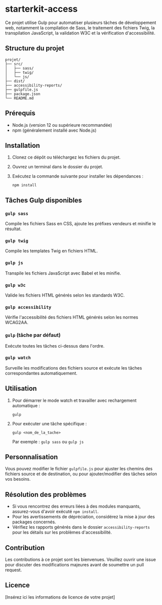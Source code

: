 # starterkit-access

Ce projet utilise Gulp pour automatiser plusieurs tâches de développement web, notamment la compilation de Sass, le traitement des fichiers Twig, la transpilation JavaScript, la validation W3C et la vérification d'accessibilité.

## Structure du projet

```
projet/
├── src/
│   ├── sass/
│   ├── twig/
│   └── js/
├── dist/
├── accessibility-reports/
├── gulpfile.js
├── package.json
└── README.md
```

## Prérequis

- Node.js (version 12 ou supérieure recommandée)
- npm (généralement installé avec Node.js)

## Installation

1. Clonez ce dépôt ou téléchargez les fichiers du projet.
2. Ouvrez un terminal dans le dossier du projet.
3. Exécutez la commande suivante pour installer les dépendances :

   ```
   npm install
   ```

## Tâches Gulp disponibles

### `gulp sass`

Compile les fichiers Sass en CSS, ajoute les préfixes vendeurs et minifie le résultat.

### `gulp twig`

Compile les templates Twig en fichiers HTML.

### `gulp js`

Transpile les fichiers JavaScript avec Babel et les minifie.

### `gulp w3c`

Valide les fichiers HTML générés selon les standards W3C.

### `gulp accessibility`

Vérifie l'accessibilité des fichiers HTML générés selon les normes WCAG2AA.

### `gulp` (tâche par défaut)

Exécute toutes les tâches ci-dessus dans l'ordre.

### `gulp watch`

Surveille les modifications des fichiers source et exécute les tâches correspondantes automatiquement.

## Utilisation



1. Pour démarrer le mode watch et travailler avec rechargement automatique :
   ```
   gulp
   ```

2. Pour exécuter une tâche spécifique :
   ```
   gulp <nom_de_la_tache>
   ```
   Par exemple : `gulp sass` ou `gulp js`

## Personnalisation

Vous pouvez modifier le fichier `gulpfile.js` pour ajuster les chemins des fichiers source et de destination, ou pour ajouter/modifier des tâches selon vos besoins.

## Résolution des problèmes

- Si vous rencontrez des erreurs liées à des modules manquants, assurez-vous d'avoir exécuté `npm install`.
- Pour les avertissements de dépréciation, considérez la mise à jour des packages concernés.
- Vérifiez les rapports générés dans le dossier `accessibility-reports` pour les détails sur les problèmes d'accessibilité.

## Contribution

Les contributions à ce projet sont les bienvenues. Veuillez ouvrir une issue pour discuter des modifications majeures avant de soumettre un pull request.

## Licence

[Insérez ici les informations de licence de votre projet]
